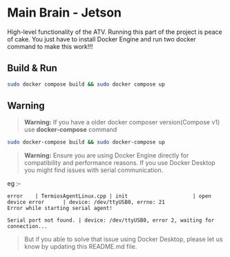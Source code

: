 # Main Brain - Jetson
High-level functionality of the ATV. Running this part of the project is peace of cake. You just have to install Docker Engine and run two docker command to make this work!!!

## Build & Run

```bash
sudo docker compose build && sudo docker compose up
```

## Warning

> **Warning:**
> If you have a older docker composer version(Compose v1) use **docker-compose** command 
```bash
sudo docker-compose build && sudo docker-compose up
```

> **Warning:**
> Ensure you are using Docker Engine directly for compatibility and performance reasons. If you use Docker Desktop you might find issues with serial communication. 

eg :-
```
error    | TermiosAgentLinux.cpp | init                     | open device error      | device: /dev/ttyUSB0, errno: 21
Error while starting serial agent!
```
```
Serial port not found. | device: /dev/ttyUSB0, error 2, waiting for connection...
```

> But if you able to solve that issue using Docker Desktop, please let us know by updating this README.md file.